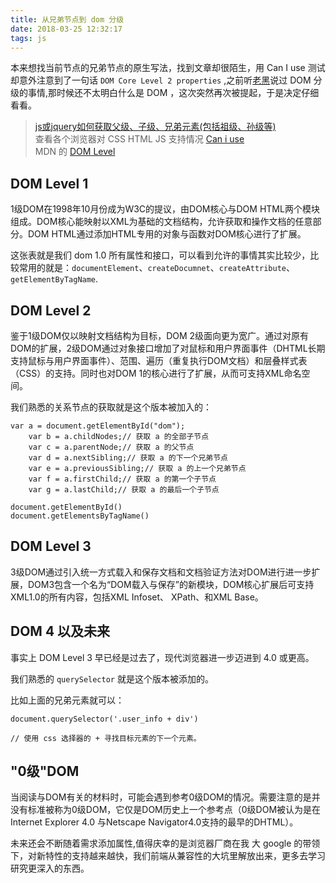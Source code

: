 ```yaml
---
title: 从兄弟节点到 dom 分级
date: 2018-03-25 12:32:17
tags: js
---
```


本来想找当前节点的兄弟节点的原生写法，找到文章却很陌生，用 Can I use 测试却意外注意到了一句话 `DOM Core Level 2 properties` ,之前听[老黑](http://www.heibaipig.com/)说过 DOM 分级的事情,那时候还不太明白什么是 DOM ，这次突然再次被提起，于是决定仔细看看。
<!-- more -->
> [js或jquery如何获取父级、子级、兄弟元素(包括祖级、孙级等)](https://lvwenhan.com/web-front/373.html)  
> 查看各个浏览器对 CSS HTML JS 支持情况 [Can i use](https://caniuse.com/)  
> MDN 的 [DOM Level](https://developer.mozilla.org/fr/docs/DOM_Levels)  

## DOM Level 1

1级DOM在1998年10月份成为W3C的提议，由DOM核心与DOM HTML两个模块组成。DOM核心能映射以XML为基础的文档结构，允许获取和操作文档的任意部分。DOM HTML通过添加HTML专用的对象与函数对DOM核心进行了扩展。


这张表就是我们 dom 1.0 所有属性和接口，可以看到允许的事情其实比较少，比较常用的就是：`documentElement`、`createDocumnet`、`createAttribute`、`getElementByTagName`.

## DOM Level 2

鉴于1级DOM仅以映射文档结构为目标，DOM 2级面向更为宽广。通过对原有DOM的扩展，2级DOM通过对象接口增加了对鼠标和用户界面事件（DHTML长期支持鼠标与用户界面事件）、范围、遍历（重复执行DOM文档）和层叠样式表（CSS）的支持。同时也对DOM 1的核心进行了扩展，从而可支持XML命名空间。

我们熟悉的关系节点的获取就是这个版本被加入的：

```
var a = document.getElementById("dom");
    var b = a.childNodes;// 获取 a 的全部子节点
    var c = a.parentNode;// 获取 a 的父节点
    var d = a.nextSibling;// 获取 a 的下一个兄弟节点
    var e = a.previousSibling;// 获取 a 的上一个兄弟节点
    var f = a.firstChild;// 获取 a 的第一个子节点
    var g = a.lastChild;// 获取 a 的最后一个子节点

document.getElementById()
document.getElementsByTagName()
```

## DOM Level 3

3级DOM通过引入统一方式载入和保存文档和文档验证方法对DOM进行进一步扩展，DOM3包含一个名为“DOM载入与保存”的新模块，DOM核心扩展后可支持XML1.0的所有内容，包括XML Infoset、 XPath、和XML Base。

## DOM 4 以及未来

事实上 DOM Level 3 早已经是过去了，现代浏览器进一步迈进到 4.0 或更高。

我们熟悉的 `querySelector` 就是这个版本被添加的。

比如上面的兄弟元素就可以：

```
document.querySelector('.user_info + div') 

// 使用 css 选择器的 + 寻找目标元素的下一个元素。
```

## "0级"DOM
 
当阅读与DOM有关的材料时，可能会遇到参考0级DOM的情况。需要注意的是并没有标准被称为0级DOM，它仅是DOM历史上一个参考点（0级DOM被认为是在Internet Explorer 4.0 与Netscape Navigator4.0支持的最早的DHTML）。

未来还会不断随着需求添加属性,值得庆幸的是浏览器厂商在我 大 google 的带领下，对新特性的支持越来越快，我们前端从兼容性的大坑里解放出来，更多去学习研究更深入的东西。